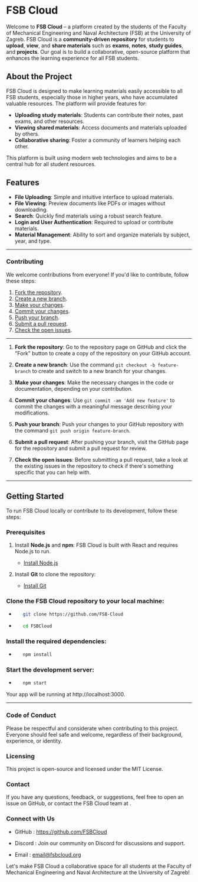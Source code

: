 # FSB Cloud

Welcome to **FSB Cloud** – a platform created by the students of the Faculty of Mechanical Engineering and Naval Architecture (FSB) at the University of Zagreb. FSB Cloud is a **community-driven repository** for students to **upload**, **view**, and **share materials** such as **exams**, **notes**, **study guides**, and **projects**. Our goal is to build a collaborative, open-source platform that enhances the learning experience for all FSB students.

## About the Project

FSB Cloud is designed to make learning materials easily accessible to all FSB students, especially those in higher years, who have accumulated valuable resources. The platform will provide features for:
- **Uploading study materials**: Students can contribute their notes, past exams, and other resources.
- **Viewing shared materials**: Access documents and materials uploaded by others.
- **Collaborative sharing**: Foster a community of learners helping each other.

This platform is built using modern web technologies and aims to be a central hub for all student resources.

## Features

- **File Uploading**: Simple and intuitive interface to upload materials.
- **File Viewing**: Preview documents like PDFs or images without downloading.
- **Search**: Quickly find materials using a robust search feature.
- **Login and User Authentication**: Required to upload or contribute materials.
- **Material Management**: Ability to sort and organize materials by subject, year, and type.
___
### Contributing
We welcome contributions from everyone! If you'd like to contribute, follow these steps:

1. [Fork the repository](#1).
2. [Create a new branch](#2).
3. [Make your changes](#3).
4. [Commit your changes](#4).
5. [Push your branch](#5).
6. [Submit a pull request](#6).
7. [Check the open issues](#7).

___
1. **Fork the repository**: Go to the repository page on GitHub and click the "Fork" button to create a copy of the repository on your GitHub account.

2. **Create a new branch**: Use the command `git checkout -b feature-branch` to create and switch to a new branch for your changes.

3. **Make your changes**: Make the necessary changes in the code or documentation, depending on your contribution.

4. **Commit your changes**: Use `git commit -am 'Add new feature'` to commit the changes with a meaningful message describing your modifications.

5. **Push your branch**: Push your changes to your GitHub repository with the command `git push origin feature-branch`.

6. **Submit a pull request**: After pushing your branch, visit the GitHub page for the repository and submit a pull request for review.

7. **Check the open issues**: Before submitting a pull request, take a look at the existing issues in the repository to check if there's something specific that you can help with.

___
## Getting Started

To run FSB Cloud locally or contribute to its development, follow these steps:

### Prerequisites

1. Install **Node.js** and **npm**: FSB Cloud is built with React and requires Node.js to run.
   - [Install Node.js](https://nodejs.org/en/download/)
   
2. Install **Git** to clone the repository:
   - [Install Git](https://git-scm.com/)

### Clone the FSB Cloud repository to your local machine:

+  ```bash
      git clone https://github.com/FSB-Cloud 
   ```
+  ```bash
      cd FSBCloud
   ```

### Install the required dependencies:
   
+  ```bash
      npm install
   ```

### Start the development server:

+  ```bash
      npm start
   ```

Your app will be running at http://localhost:3000.

___
### Code of Conduct
Please be respectful and considerate when contributing to this project. Everyone should feel safe and welcome, regardless of their background, experience, or identity.

### Licensing
This project is open-source and licensed under the MIT License.

### Contact
If you have any questions, feedback, or suggestions, feel free to open an issue on GitHub, or contact the FSB Cloud team at .

### Connect with Us

* GitHub  : https://github.com/FSBCloud

* Discord : Join our community on Discord for discussions and support.

* Email   : email@fsbcloud.org

Let's make FSB Cloud a collaborative space for all students at the Faculty of Mechanical Engineering and Naval Architecture at the University of Zagreb!




